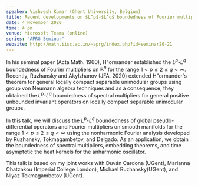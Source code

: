 ```yaml
---
speaker: Vishvesh Kumar (Ghent University, Belgium)
title: Recent developments on $L^p$-$L^q$ boundedness of Fourier multipliers
date: 4 November 2020
time: 4 pm
venue: Microsoft Teams (online)
series: "APRG Seminar"
website: http://math.iisc.ac.in/~aprg/index.php?id=seminar20-21
---
```


In his seminal paper (Acta Math. 1960), H\"ormander established the $L^p$-$L^q$
boundedness of Fourier multipliers on $\mathbb{R}^n$ for the range $1<p \leq 2 \leq q<\infty.$
Recently, Ruzhansky and Akylzhanov (JFA, 2020) extended  H\"ormander's theorem
for general locally compact separable unimodular groups using group von Neumann
algebra techniques and as a consequence, they obtained the $L^p$-$L^q$ boundedness
of spectral multipliers for general positive unbounded invariant operators on locally
compact separable unimodular groups. 

In this talk,  we will discuss the $L^p$-$L^q$ boundedness of global pseudo-differential
operators and Fourier multipliers on smooth manifolds for the range $1<p\leq 2 \leq q<\infty$
using the nonharmonic Fourier analysis developed by Ruzhansky, Tokmagambetov, and Delgado.
As an application, we obtain the boundedness of spectral multipliers, embedding theorems,
and time asymptotic the heat kernels for the anharmonic oscillator.   

This talk is based on my joint works with Duván Cardona (UGent), Marianna Chatzakou
(Imperial College London), Michael Ruzhansky(UGent), and Niyaz Tokmagambetov (UGent).

